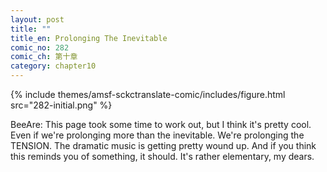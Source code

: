 ```yaml
---
layout: post
title: ""
title_en: Prolonging The Inevitable
comic_no: 282
comic_ch: 第十章
category: chapter10
---
```

{% include themes/amsf-sckctranslate-comic/includes/figure.html src="282-initial.png" %}

BeeAre: This page took some time to work out, but I think it's pretty cool. Even if we're prolonging more than the inevitable. We're prolonging the TENSION. The dramatic music is getting pretty wound up. And if you think this reminds you of something, it should. It's rather elementary, my dears.
